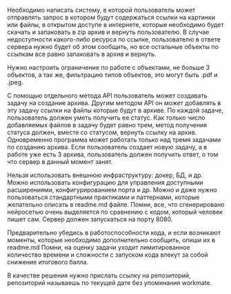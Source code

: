 Необходимо написать систему, в которой пользователь может отправлять запрос в котором будут содержаться ссылки на картинки или файлы, в открытом доступе в интернете, которые необходимо будет скачать и запаковать в zip архив и вернуть пользователю. В случае недоступности какого-либо ресурса по ссылке, пользователю в ответе сервера нужно будет об этом сообщить, но все остальные объекты по ссылкам все равно запаковать в архив и вернуть.

Нужно настроить ограничение по работе с объектами, не больше 3 объектов, а так же, фильтрацию типов объектов, это могут быть .pdf и .jpeg.

С помощью отдельного метода API пользователь может создавать задачу на создание архива. Другим методом API он может добавлять в эту задачу ссылки на файлы которые будут в архиве. По каждой задаче, пользователь должен уметь получить ее статус. Как только число добавляемых файлов в задачу будет равно трем, метод получения статуса должен, вместе со статусом, вернуть ссылку на архив. 
Одновременно программа может работать только над тремя задачами по созданию архива. Если пользователь создает новую задачу, а в работе уже есть 3 архива, пользователь должен получить ответ, о том что сервер в данный момент занят.

Нельзя использовать внешнюю инфраструктуру: докер, БД, и др. Можно использовать конфигурацию для управления доступными расширениями, конфигурированием порта и др. Можно и даже нужно пользоваться стандартными практиками и паттернами, которые желательно описать в readme.md файле. Помни, все, что сгенерировано нейросетью очень выделяется по сравнению с кодом, который человек пишет сам.
Сервер должен запускаться на порту 8080.

Предварительно убедись в работоспособности кода, и если возникают моменты, которые необходимо дополнительно сообщить, опиши их в readme.md Помни, на оценку задачи уходит лимитированное количество времени и сложности с запуском кода влекут за собой снижение итогового балла.

В качестве решения нужно прислать ссылку на репозиторий, репозиторий называешь по текущей дате без упоминания workmate.
